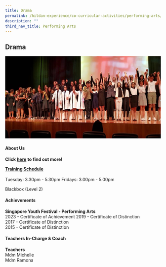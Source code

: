 ```yaml
---
title: Drama
permalink: /hildan-experience/co-curricular-activities/performing-arts/drama-club/
description: ""
third_nav_title: Performing Arts
---
```

Drama
-----


![](/images/CCA/Dram2.png)


#### About Us

**Click&nbsp;[here](/files/CCA/dramaclub.pdf)**&nbsp;**to find out more!**  
  
**<u>Training Schedule</u>**  <br><br>
Tuesday: 3.30pm - 5.30pm
Fridays: 3.00pm - 5.00pm

Blackbox (Level 2)


#### Achievements

**Singapore Youth Festival - Performing Arts**<br>
2023 - Certificate of Achievement
2019 -&nbsp;Certificate of Distinction<br>
2017 -&nbsp;Certificate of Distinction  
2015 -&nbsp;Certificate of Distinction

####  Teachers In-Charge &amp; Coach

**Teachers**  
Mdm Michelle  
Mdm Ramona  
  
